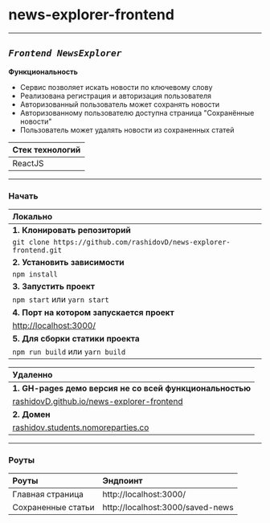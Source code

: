 
# news-explorer-frontend
___
## <i>`Frontend NewsExplorer`</i>
**Функциональность**
* Сервис позволяет искать новости по ключевому слову
* Реализована регистрация и авторизация пользователя
* Авторизованный пользователь может сохранять новости
* Авторизованному пользователю доступна страница "Сохранённые новости"
* Пользователь может удалять новости из сохраненных статей

| Стек технологий   |
| -------------  |
|  ReactJS   |
___
### Начать
| Локально |
| :-------------  |
| **1. Клонировать репозиторий** |
| `git clone https://github.com/rashidovD/news-explorer-frontend.git ` |
| **2. Установить зависимости** |
| `npm install` |
| **3. Запустить проект** |
| `npm start` или `yarn start` |
| **4. Порт на котором запускается проект** |
| [http://localhost:3000/](http://localhost:3000/) |
| **5. Для сборки статики проекта** |
| `npm run build` или `yarn build` |

|Удаленно|
|:-------------|
| **1. GH-pages демо версия не со всей функциональностью** |
| [rashidovD.github.io/news-explorer-frontend](https://rashidovD.github.io/news-explorer-frontend/) |
| **2. Домен** |
| [rashidov.students.nomoreparties.co](https://rashidov.students.nomoreparties.co/) |
___
### Роуты

| Роуты  |   Эндпоинт |
|:------------- |:------------- |
| Главная страница  | http://localhost:3000/ |
| Сохраненные статьи| http://localhost:3000/saved-news |
